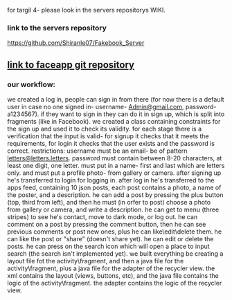 for targil 4- please look in the servers repositorys WIKI.
### link to the servers repository
https://github.com/Shiranle07/Fakebook_Server

## [link to faceapp git repository](https://github.com/I-am-Shir/Faceapp)
### our workflow:
we created a log in, people can sign in from there (for now there is a default user in case no one signed in- username- Admin@gmail.com, password- a1234567). if they want to sign in they can do it in sign up, which is split into fragments (like in Facebook).
we created a class containing constraints for the sign up and used it to check its validity.
for each stage there is a verification that the input is valid- for signup it checks that it meets the requirements, for login it checks that the user exists and the password is correct.
restrictions: username must be an email- be of pattern letters@letters.letters. password must contain between 8-20 characters, at least one digit, one letter.
must put in a name- first and last which are letters only.
and must put a profile photo- from gallery or camera.
after signing up he's transferred to login for logging in.
after log in he's transferred to the apps feed, containing 10 json posts, each post contains a photo, a name of the poster, and a description.
he can add a post by pressing the plus button (top, third from left), and then he must (in orfer to post) choose a photo from gallery or camera, and write a description.
he can get to menu (three stripes) to see he's contact, move to dark mode, or log out.
he can comment on a post by pressing the comment button, then he can see previous comments or post new ones, plus he can like\edit\delete them.
he can like the post or "share" (doesn't share yet).
he can edit or delete the posts.
he can press on the  search icon which will open a place to input search (the search isn't implemented yet).
we built everything be creating a layout file fot the activity\fragment, and then a java file for the activity\fragment, plus a java file for the adapter of the recycler view.
the xml contains the layout (views, buttons, etc), and the java file contains the logic of the activity\fragment.
the adapter contains the logic of the recycler view.





